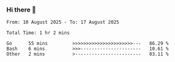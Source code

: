 ### Hi there 👋

<!--
**zhumeme/zhumeme** is a ✨ _special_ ✨ repository because its `README.md` (this file) appears on your GitHub profile.

Here are some ideas to get you started:

- 🔭 I’m currently working on ...
- 🌱 I’m currently learning ...
- 👯 I’m looking to collaborate on ...
- 🤔 I’m looking for help with ...
- 💬 Ask me about ...
- 📫 How to reach me: ...
- 😄 Pronouns: ...
- ⚡ Fun fact: ...
-->

<!--START_SECTION:waka-->

```all_time
From: 10 August 2025 - To: 17 August 2025

Total Time: 1 hr 2 mins

Go      55 mins         >>>>>>>>>>>>>>>>>>>>>>---   86.29 %
Bash    6 mins          >>>----------------------   10.61 %
Other   2 mins          >------------------------   03.11 %
```

<!--END_SECTION:waka-->
